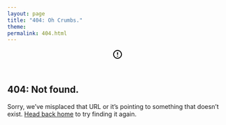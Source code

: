 ```yaml
---
layout: page
title: "404: Oh Crumbs."
theme: 
permalink: 404.html
---
```


<header class="content-header">
	<svg class="content-icon" xmlns="http://www.w3.org/2000/svg" width="24" height="24" viewBox="0 0 24 24"><defs><linearGradient id="icon-gradient" x1="0%" y1="0%" x2="100%" y2="100%"><stop offset="0%" stop-color="gray" /><stop offset="100%" stop-color="gray" /></linearGradient></defs><path d="M11 15h2v2h-2zm0-8h2v6h-2zm.99-5C6.47 2 2 6.48 2 12s4.47 10 9.99 10C17.52 22 22 17.52 22 12S17.52 2 11.99 2zM12 20c-4.42 0-8-3.58-8-8s3.58-8 8-8 8 3.58 8 8-3.58 8-8 8z"/></svg>
</header>
<article class="content">
	<h1>404: Not found.</h1>
	<p class="-large">Sorry, we’ve misplaced that URL or it’s pointing to something that doesn’t exist. <a href="{{ site.url }}{{ site.baseurl }}">Head back home</a> to try finding it again.</p>
</article>